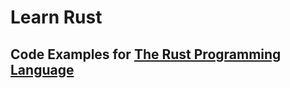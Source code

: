 # Learn Rust
## Code Examples for [The Rust Programming Language](https://doc.rust-lang.org/book/)

